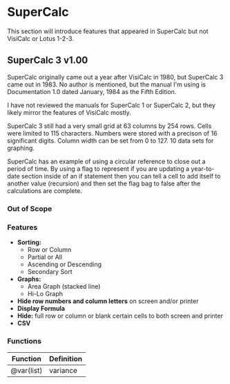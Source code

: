 # SuperCalc

This section will introduce features that appeared in SuperCalc but not VisiCalc or Lotus 1-2-3.

## SuperCalc 3 v1.00

SuperCalc originally came out a year after VisiCalc in 1980, but SuperCalc 3 came out in 1983. No author is mentioned, but the manual I'm using is Documentation 1.0 dated January, 1984 as the Fifth Edition.

I have not reviewed the manuals for SuperCalc 1 or SuperCalc 2, but they likely mirror the features of VisiCalc mostly.

SuperCalc 3 still had a very small grid at 63 columns by 254 rows. Cells were limited to 115 characters. Numbers were stored with a precison of 16 significant digits. Column width can be set from 0 to 127. 10 data sets for graphing.

SuperCalc has an example of using a circular reference to close out a period of time. By using a flag to represent if you are updating a year-to-date section inside of an if statement then you can tell a cell to add itself to another value (recursion) and then set the flag bag to false after the calculations are complete.

### Out of Scope

### Features

- **Sorting:**
  - Row or Column
  - Partial or All
  - Ascending or Descending
  - Secondary Sort
- **Graphs:**
  - Area Graph (stacked line)
  - Hi-Lo Graph
- **Hide row numbers and column letters** on screen and/or printer
- **Display Formula**
- **Hide:** full row or column or blank certain cells to both screen and printer
- **CSV**

### Functions

| Function   | Definition |
| ---------- | ---------- |
| @var(list) | variance   |
